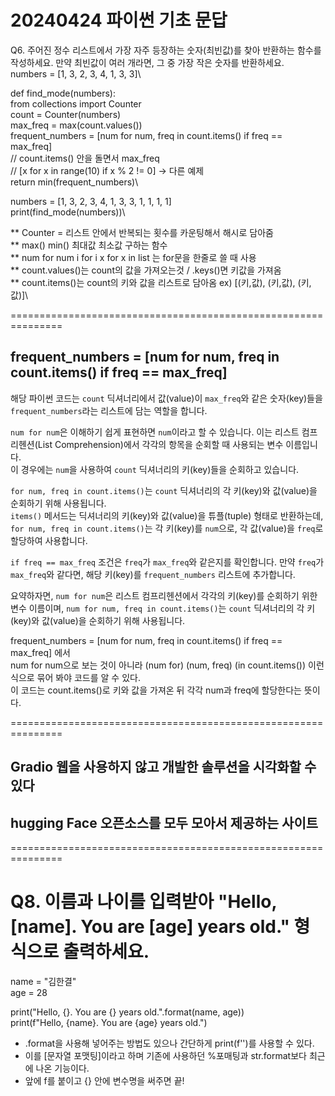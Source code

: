 # 20240424 파이썬 기초 문답

Q6. 주어진 정수 리스트에서 가장 자주 등장하는 숫자(최빈값)를 찾아 반환하는 함수를 작성하세요. 만약 최빈값이 여러 개라면, 그 중 가장 작은 숫자를 반환하세요.\
numbers = [1, 3, 2, 3, 4, 1, 3, 3]\

def find_mode(numbers):\
  from collections import Counter\
  count = Counter(numbers)\
  max_freq = max(count.values())\
  frequent_numbers = [num for num, freq in count.items() if freq == max_freq]\
  // count.items() 안을 돌면서 max_freq\
  // [x for x in range(10) if x % 2 != 0] -> 다른 예제\
  return min(frequent_numbers)\

numbers = [1, 3, 2, 3, 4, 1, 3, 3, 1, 1, 1, 1]\
print(find_mode(numbers))\

** Counter = 리스트 안에서 반복되는 횟수를 카운팅해서 해시로 담아줌\
** max() min() 최대값 최소값 구하는 함수\
** num for num    i for i   x for x   in list 는 for문을 한줄로 쓸 때 사용\
** count.values()는 count의 값을 가져오는것 / .keys()면 키값을 가져옴\
** count.items()는 count의 키와 값을 리스트로 담아옴 ex) [(키,값), (키,값), (키, 값)]\

===============================================================

## frequent_numbers = [num for num, freq in count.items() if freq == max_freq]

해당 파이썬 코드는 `count` 딕셔너리에서 값(value)이 `max_freq`와 같은 숫자(key)들을 `frequent_numbers`라는 리스트에 담는 역할을 합니다.

`num for num`은 이해하기 쉽게 표현하면 `num`이라고 할 수 있습니다. 이는 리스트 컴프리헨션(List Comprehension)에서 각각의 항목을 순회할 때 사용되는 변수 이름입니다.\
이 경우에는 `num`을 사용하여 `count` 딕셔너리의 키(key)들을 순회하고 있습니다.

`for num, freq in count.items()`는 `count` 딕셔너리의 각 키(key)와 값(value)을 순회하기 위해 사용됩니다.\
`items()` 메서드는 딕셔너리의 키(key)와 값(value)을 튜플(tuple) 형태로 반환하는데, `for num, freq in count.items()`는 각 키(key)를 `num`으로, 각 값(value)을 `freq`로 할당하여 사용합니다.

`if freq == max_freq` 조건은 `freq`가 `max_freq`와 같은지를 확인합니다. 만약 `freq`가 `max_freq`와 같다면, 해당 키(key)를 `frequent_numbers` 리스트에 추가합니다.

요약하자면, `num for num`은 리스트 컴프리헨션에서 각각의 키(key)를 순회하기 위한 변수 이름이며, `num for num, freq in count.items()`는 `count` 딕셔너리의 각 키(key)와 값(value)을 순회하기 위해 사용됩니다.

frequent_numbers = [num for num, freq in count.items() if freq == max_freq] 에서\
num for num으로 보는 것이 아니라 (num for) (num, freq) (in count.items()) 이런식으로 묶어 봐야 코드를 알 수 있다.\
이 코드는 count.items()로 키와 값을 가져온 뒤 각각 num과 freq에 할당한다는 뜻이다.

===============================================================

## Gradio 웹을 사용하지 않고 개발한 솔루션을 시각화할 수 있다
## hugging Face 오픈소스를 모두 모아서 제공하는 사이트

===============================================================

# Q8. 이름과 나이를 입력받아 "Hello, [name]. You are [age] years old." 형식으로 출력하세요.
name = "김한결"\
age = 28

print("Hello, {}. You are {} years old.".format(name, age))\
print(f"Hello, {name}. You are {age} years old.")

* .format을 사용해 넣어주는 방법도 있으나 간단하게 print(f'')를 사용할 수 있다.
* 이를 [문자열 포맷팅]이라고 하며 기존에 사용하던 %포매팅과 str.format보다 최근에 나온 기능이다.
* 앞에 f를 붙이고 {} 안에 변수명을 써주면 끝!
